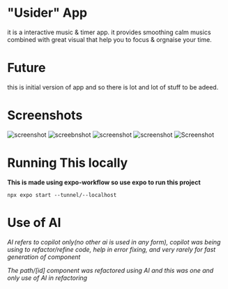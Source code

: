 # "Usider" App

it is a interactive music & timer app. it provides smoothing calm musics combined with great visual that help you to focus & orgnaise your time.

# Future

this is initial version of app and so there is lot and lot of stuff to be adeed. 

# Screenshots

![screenshot](image-1.png)
![screebnshot](image-2.png)
![screenshot](image-3.png)
![screenshot](image-4.png)
![Screenshot](image-5.png)

# Running This locally

**This is made using expo-workflow so use expo to run this project**

```npx expo start --tunnel/--localhost```

# Use of AI

*AI refers to copilot only(no other ai is used in any form), copilot was being using to refactor/refine code, help in error fixing, and very rarely for fast generation of component*

*The path/[id] component was refactored using AI and this was one and only use of AI in refactoring*

